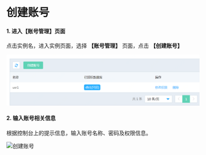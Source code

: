 # 创建账号

#### 1. 进入【账号管理】页面

点击实例名，进入实例页面，选择 **【账号管理】** 页面，点击 **【创建账号】**

![账号列表](../../../../../image/DRDS/account-list.png)

#### 2. 输入账号相关信息

根据控制台上的提示信息，输入账号名称、密码及权限信息。

![创建账号](../../../../../image/DRDS/create-account.png)
